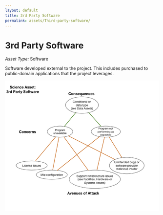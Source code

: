 ```yaml
---
layout: default
title: 3rd Party Software
permalink: assets/Third-party-software/
---
```


# 3rd Party Software

*Asset Type:*  Software

Software developed external to the project.  This includes purchased to public-domain applications that the project leverages.

![3rd Party Software](../../diagrams/Third-party-software.png)
